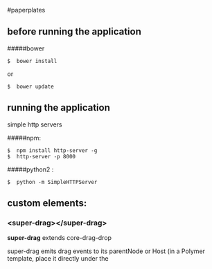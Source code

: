#paperplates



## before running the application

#####bower

	$  bower install

or 

	$  bower update



## running the application

simple http servers

#####npm:

	$  npm install http-server -g
	$  http-server -p 8000
	
#####python2 : 
	
	$  python -m SimpleHTTPServer

## custom elements:


### &lt;super-drag&gt;&lt;/super-drag&gt;

**super-drag** extends core-drag-drop

super-drag emits drag events to its parentNode or Host (in a Polymer template, place it directly under the <template> tag)

Example:

```html
<polymer-element name="my-draggable-item" >
  <template>
    <super-drag></super-drag>
    <div>...</div>
    ...
  </template>
  <script>
  	Polymer({
		ready: function() {
			this.addEventListener('super-drag-start', function(e) {
				var dragInfo = e.detail;
				dragInfo.avatar.innerText = this.name;
			});
		}
	});
  </script>
</polymer-element>
```

available events:

* **super-drag-start**: dragging started
* **super-drag-drag**: dragging (coordinates, etc available)
* **super-drag-drop**: dragging ended 

e.detail = dragInfo from core-drag-drop



### &lt;super-drop&gt;&lt;/super-drop&gt;

super-drop registers for a dragged object by super-drag

Example:
```html
<polymer-element name="my-drop-target" >
  <template>
    <super-drop>
     ... <!-- elements can be dropped here -->

     <span>{{ message }}</span>
    </super-drop>
  </template>
  <script>
  	Polymer({
  		publish:{
  		  message : ""
  		},
		ready: function(e) {
			this.addEventListener('super-drag-enter-my-draggable-item', function(e) {
			var draggableItem = e.detail;
			this.message = "an item is over me";
		});
		this.addEventListener('super-drag-leave', function(e) {
			this.message = "";
		});
		this.addEventListener('super-drop-my-draggable-item', function(e) {
			var draggableItem = e.detail;
			this.message = "an item was dropped on me";
		});			}
	});
  </script>
</polymer-element>
```
available events:

* **super-drag-enter**: an element was dragged onto an enclosed childNode
* **super-drag-enter-{custom-elem}**: a {custom-elem} element was dragged onto an enclosed childNode
* **super-drag-leave**: an element was dragged out of an enclosed childNode or dropped
* **super-drag-leave-{custom-elem}**: a {custom-elem} element was dragged out of an enclosed childNode or dropped
* **super-drop**: an element was dragged onto an enclosed childNode
* **super-drop-{custom-elem}**: a {custom-elem} element was dragged onto an enclosed childNode



##links


####webcomponents

[http://webcomponents.org/](http://webcomponents.org/)
[http://css-tricks.com/modular-future-web-components/](http://css-tricks.com/modular-future-web-components/)

####polymer:

[http://www.polymer-project.org/docs/start/creatingelements.html](http://www.polymer-project.org/docs/start/creatingelements.html)

[http://www.polymer-project.org/docs/elements/layout-elements.html](http://www.polymer-project.org/docs/elements/layout-elements.html)

[http://www.polymer-project.org/docs/polymer/layout-attrs.html](http://www.polymer-project.org/docs/polymer/layout-attrs.html)
